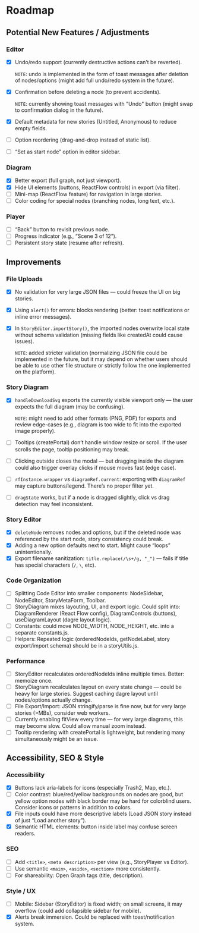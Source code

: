 # Roadmap

## Potential New Features / Adjustments

### Editor

- [x] Undo/redo support (currently destructive actions can’t be reverted).

  `NOTE`: undo is implemented in the form of toast messages after deletion of nodes/options (might add full undo/redo system in the future).

- [x] Confirmation before deleting a node (to prevent accidents).

  `NOTE`: currently showing toast messages with "Undo" button (might swap to confirmation dialog in the future).

- [x] Default metadata for new stories (Untitled, Anonymous) to reduce empty fields.
- [ ] Option reordering (drag-and-drop instead of static list).
- [ ] “Set as start node” option in editor sidebar.

### Diagram

- [x] Better export (full graph, not just viewport).
- [x] Hide UI elements (buttons, ReactFlow controls) in export (via filter).
- [ ] Mini-map (ReactFlow feature) for navigation in large stories.
- [ ] Color coding for special nodes (branching nodes, long text, etc.).

### Player

- [ ] “Back” button to revisit previous node.
- [ ] Progress indicator (e.g., “Scene 3 of 12”).
- [ ] Persistent story state (resume after refresh).

## Improvements

### File Uploads

- [x] No validation for very large JSON files — could freeze the UI on big stories.
- [x] Using `alert()` for errors: blocks rendering (better: toast notifications or inline error messages).
- [x] In `StoryEditor.importStory()`, the imported nodes overwrite local state without schema validation (missing fields like createdAt could cause issues).

  `NOTE`: added stricter validation (normalizing JSON file could be implemented in the future, but it may depend on whether users should be able to use other file structure or strictly follow the one implemented on the platform).

### Story Diagram

- [x] `handleDownloadSvg` exports the currently visible viewport only — the user expects the full diagram (may be confusing).

  `NOTE`: might need to add other formats (PNG, PDF) for exports and review edge-cases (e.g., diagram is too wide to fit into the exported image properly).

- [ ] Tooltips (createPortal) don’t handle window resize or scroll. If the user scrolls the page, tooltip positioning may break.
- [ ] Clicking outside closes the modal — but dragging inside the diagram could also trigger overlay clicks if mouse moves fast (edge case).
- [ ] `rfInstance.wrapper` vs `diagramRef.current`: exporting with `diagramRef` may capture buttons/legend. There’s no proper filter yet.
- [ ] `dragState` works, but if a node is dragged slightly, click vs drag detection may feel inconsistent.

### Story Editor

- [x] `deleteNode` removes nodes and options, but if the deleted node was referenced by the start node, story consistency could break.
- [x] Adding a new option defaults next to start. Might cause “loops” unintentionally.
- [x] Export filename sanitization: `title.replace(/\s+/g, "_")` — fails if title has special characters (`/`, `\`, etc).

### Code Organization

- [ ] Splitting Code Editor into smaller components: NodeSidebar, NodeEditor, StoryMetaForm, Toolbar.
- [ ] StoryDiagram mixes layouting, UI, and export logic. Could split into: DiagramRenderer (React Flow config), DiagramControls (buttons), useDiagramLayout (dagre layout logic).
- [ ] Constants: could move NODE_WIDTH, NODE_HEIGHT, etc. into a separate constants.js.
- [ ] Helpers: Repeated logic (orderedNodeIds, getNodeLabel, story export/import schema) should be in a storyUtils.js.

### Performance

- [ ] StoryEditor recalculates orderedNodeIds inline multiple times. Better: memoize once.
- [ ] StoryDiagram recalculates layout on every state change — could be heavy for large stories. Suggest caching dagre layout until nodes/options actually change.
- [ ] File Export/Import: JSON stringify/parse is fine now, but for very large stories (>MBs), consider web workers.
- [ ] Currently enabling fitView every time — for very large diagrams, this may become slow. Could allow manual zoom instead.
- [ ] Tooltip rendering with createPortal is lightweight, but rendering many simultaneously might be an issue.

## Accessibility, SEO & Style

### Accessibility

- [x] Buttons lack aria-labels for icons (especially Trash2, Map, etc.).
- [ ] Color contrast: blue/red/yellow backgrounds on nodes are good, but yellow option nodes with black border may be hard for colorblind users. Consider icons or patterns in addition to colors.
- [x] File inputs could have more descriptive labels (Load JSON story instead of just “Load another story”).
- [x] Semantic HTML elements: button inside label may confuse screen readers.

### SEO

- [ ] Add `<title>`, `<meta description>` per view (e.g., StoryPlayer vs Editor).
- [ ] Use semantic `<main>`, `<aside>`, `<section>` more consistently.
- [ ] For shareability: Open Graph tags (title, description).

### Style / UX

- [ ] Mobile: Sidebar (StoryEditor) is fixed width; on small screens, it may overflow (could add collapsible sidebar for mobile).
- [x] Alerts break immersion. Could be replaced with toast/notification system.
